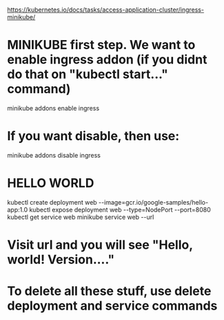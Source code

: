 #
https://kubernetes.io/docs/tasks/access-application-cluster/ingress-minikube/

# MINIKUBE first step. We want to enable ingress addon (if you didnt do that on "kubectl start..." command)
minikube addons enable ingress
# If you want disable, then use:
minikube addons disable ingress

# HELLO WORLD
kubectl create deployment web --image=gcr.io/google-samples/hello-app:1.0
kubectl expose deployment web --type=NodePort --port=8080
kubectl get service web
minikube service web --url
# Visit url and you will see "Hello, world! Version...."
# To delete all these stuff, use delete deployment and service commands